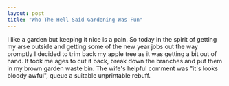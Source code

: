 ```yaml
---
layout: post
title: "Who The Hell Said Gardening Was Fun"
---
```


I like a garden but keeping it nice is a pain. So today in the spirit of getting my arse outside and getting some of the new year jobs out the way promptly I decided to 
trim back my apple tree as it was getting a bit out of hand. It took me ages to cut it back, break down the branches and put them in my brown garden waste bin. The wife's 
helpful comment was "it's looks bloody awful", queue a suitable unprintable rebuff.